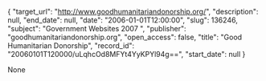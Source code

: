 {
  "target_url": "http://www.goodhumanitariandonorship.org/", 
  "description": null, 
  "end_date": null, 
  "date": "2006-01-01T12:00:00", 
  "slug": 136246, 
  "subject": "Government Websites 2007 ", 
  "publisher": "goodhumanitariandonorship.org", 
  "open_access": false, 
  "title": "Good Humanitarian Donorship", 
  "record_id": "20060101T120000/uLqhcOd8MFYt4YyKPYl94g==", 
  "start_date": null
}

None